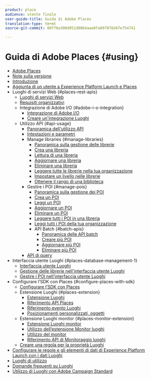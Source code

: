```yaml
---
product: place
audience: utente finale
user-guide-title: Guida di Adobe Places
translation-type: tm+mt
source-git-commit: 807f0a300d951d0864aae8fa097076d47e754741

---
```



# Guida di Adobe Places {#using}

+ [Adobe Places](home.md)
+ [Note sulla versione](release-notes.md)
+ [Introduzione](getting-started.md)
+ [Aggiunta di un utente a Experience Platform Launch e Places](adding-a-user-to-places.md)
+ Luoghi di servizi Web {#places-rest-apis}
   + [Luoghi di servizi Web](places-rest-apis/places-web-services.md)
   + [Requisiti organizzativi](places-rest-apis/organizational-requirements.md)
   + Integrazione di Adobe I/O {#adobe-i-o-integration}
      + [Integrazione di Adobe I/O](places-rest-apis/adobe-i-o-integration/adobe-i-o-integration.md)
      + [Creare un'integrazione Luoghi](places-rest-apis/adobe-i-o-integration/create-a-places-integration.md)
   + Utilizzo API {#api-usage}
      + [Panoramica dell'utilizzo API](places-rest-apis/api-usage/api-usage.md)
      + [Intestazioni e parametri](places-rest-apis/api-usage/headers-and-parameters.md)
      + Manage libraries {#manage-libraries}
         + [Panoramica sulla gestione delle librerie](places-rest-apis/api-usage/manage-libraries/manage-libraries.md)
         + [Crea una libreria](places-rest-apis/api-usage/manage-libraries/create-a-library.md)
         + [Lettura di una libreria](places-rest-apis/api-usage/manage-libraries/read-a-library.md)
         + [Aggiornare una libreria](places-rest-apis/api-usage/manage-libraries/update-a-library.md)
         + [Eliminare una libreria](places-rest-apis/api-usage/manage-libraries/delete-a-library.md)
         + [Leggere tutte le librerie nella tua organizzazione](places-rest-apis/api-usage/manage-libraries/read-all-libraries-in-your-organization.md)
         + [Impostare un livello nelle librerie](places-rest-apis/api-usage/manage-libraries/set-a-ran-on-your-libraries.md)
         + [Ottenere il rango di una biblioteca](places-rest-apis/api-usage/manage-libraries/get-a-librarys-rank.md)
      + Gestire i POI {#manage-pois}
         + [Panoramica sulla gestione dei POI](places-rest-apis/api-usage/manage-pois/manage-pois.md)
         + [Crea un POI](places-rest-apis/api-usage/manage-pois/create-a-poi.md)
         + [Leggi un POI](places-rest-apis/api-usage/manage-pois/read-a-poi.md)
         + [Aggiornare un POI](places-rest-apis/api-usage/manage-pois/update-a-poi.md)
         + [Eliminare un POI](places-rest-apis/api-usage/manage-pois/delete-a-poi.md)
         + [Leggere tutti i POI in una libreria](places-rest-apis/api-usage/manage-pois/read-all-pois-in-a-library.md)
         + [Leggi tutti i POI della tua organizzazione](places-rest-apis/api-usage/manage-pois/read-all-pois-in-your-organization.md)
         + API Batch {#batch-apis}
            + [Panoramica delle API batch](places-rest-apis/api-usage/manage-pois/batch-apis/batch-apis.md)
            + [Creare più POI](places-rest-apis/api-usage/manage-pois/batch-apis/create-multiple-pois.md)
            + [Aggiornare più POI](places-rest-apis/api-usage/manage-pois/batch-apis/update-multiple-pois.md)
            + [Eliminare più POI](places-rest-apis/api-usage/manage-pois/batch-apis/delete-multiple-pois.md)
      + [API di query](places-rest-apis/api-usage/query-apis.md)
+ Interfaccia utente Luoghi {#places-database-management-1}
   + [Interfaccia utente Luoghi](places-database-management-1/places-database-management.md)
   + [Gestione delle librerie nell'interfaccia utente Luoghi](places-database-management-1/manage-libraries-in-the-places-ui.md)
   + [Gestire i POI nell’interfaccia utente Luoghi](places-database-management-1/managing-pois-in-the-places-ui.md)
+ Configurare l’SDK con Places {#configure-places-with-sdk}
   + [Configurare l’SDK con Places](configure-places-in-the-sdk/configure-places-in-the-sdk.md)
   + Estensione Luoghi {#places-extension}
      + [Estensione Luoghi](configure-places-in-the-sdk/places-extension/places-extension.md)
      + [Riferimento API Places](configure-places-in-the-sdk/places-extension/places-api-reference.md)
      + [Riferimento evento Luoghi](configure-places-in-the-sdk/places-extension/places-event-ref.md)
      + [Posizionamenti personalizzati, oggetti](configure-places-in-the-sdk/places-extension/cust-places-objects.md)
   + Estensione Luoghi monitor {#places-monitor-extension}
      + [Estensione Luoghi monitor](configure-places-in-the-sdk/places-monitor-extension/places-monitor-extension.md)
      + [Utilizzo dell’estensione Monitor luoghi](configure-places-in-the-sdk/places-monitor-extension/using-places-monitor-extension.md)
      + [Utilizzo del monitor](configure-places-in-the-sdk/places-monitor-extension/using-your-own-monitor.md)
      + [Riferimento API di Monitoraggio luoghi](configure-places-in-the-sdk/places-monitor-extension/places-monitor-api-reference.md)
   + [Creare una regola per la proprietà Luoghi](configure-places-in-the-sdk/create-rule-places-property.md)
+ [Configurare le regole e gli elementi di dati di Experience Platform Launch con i dati Luoghi](rules-data-elements-places-data.md)
+ [Luoghi di utilizzo](places-use-cases.md)
+ [Domande frequenti su Luoghi](places-faqs.md)
+ [Utilizzo di Luoghi con Adobe Campaign Standard](using-places-with-acs.md)
